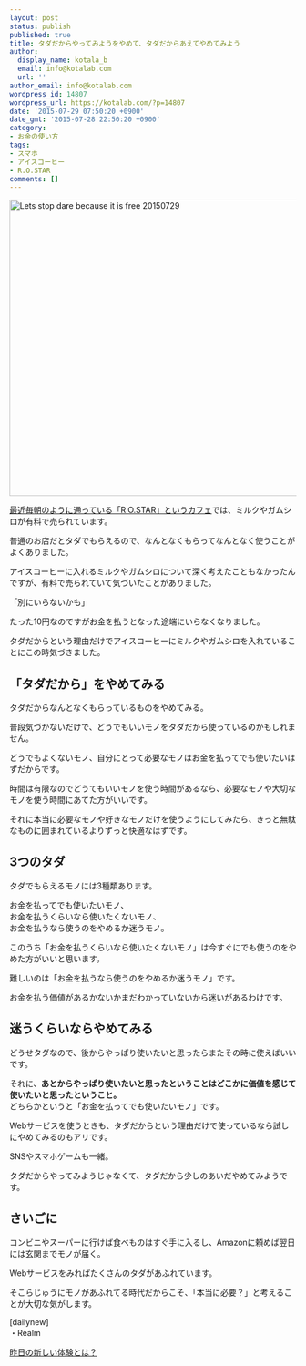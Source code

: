 ```yaml
---
layout: post
status: publish
published: true
title: タダだからやってみようをやめて、タダだからあえてやめてみよう
author:
  display_name: kotala_b
  email: info@kotalab.com
  url: ''
author_email: info@kotalab.com
wordpress_id: 14807
wordpress_url: https://kotalab.com/?p=14807
date: '2015-07-29 07:50:20 +0900'
date_gmt: '2015-07-28 22:50:20 +0900'
category:
- お金の使い方
tags:
- スマホ
- アイスコーヒー
- R.O.STAR
comments: []
---
```

<p><img src="https://kotalab.com/wp-content/uploads/2015/07/Lets-stop-dare-because-it-is-free_20150729.jpg" alt="Lets stop dare because it is free 20150729" width="780" height ="520" class="aligncenter size-large" /></p>
<p><a href="https://kotalab.com/cafe-rostar-toyosu" title="豊洲にある電源とWi-Fiが使えて自家焙煎のコーヒーが飲めるカフェ「R.O.STAR」">最近毎朝のように通っている「R.O.STAR」というカフェ</a>では、ミルクやガムシロが有料で売られています。</p>
<p>普通のお店だとタダでもらえるので、なんとなくもらってなんとなく使うことがよくありました。</p>
<p>アイスコーヒーに入れるミルクやガムシロについて深く考えたこともなかったんですが、有料で売られていて気づいたことがありました。</p>
<p>「別にいらないかも」</p>
<p>たった10円なのですがお金を払うとなった途端にいらなくなりました。</p>
<p>タダだからという理由だけでアイスコーヒーにミルクやガムシロを入れていることにこの時気づきました。</p>
<p><!--more--></p>
<h2>「タダだから」をやめてみる</h2>
<p>タダだからなんとなくもらっているものをやめてみる。</p>
<p>普段気づかないだけで、どうでもいいモノをタダだから使っているのかもしれません。</p>
<p>どうでもよくないモノ、自分にとって必要なモノはお金を払ってでも使いたいはずだからです。</p>
<p>時間は有限なのでどうてもいいモノを使う時間があるなら、必要なモノや大切なモノを使う時間にあてた方がいいです。</p>
<p>それに本当に必要なモノや好きなモノだけを使うようにしてみたら、きっと無駄なものに囲まれているよりずっと快適なはずです。</p>
<h2>3つのタダ</h2>
<p>タダでもらえるモノには3種類あります。</p>
<p>お金を払ってでも使いたいモノ、<br />
お金を払うくらいなら使いたくないモノ、<br />
お金を払うなら使うのをやめるか迷うモノ。</p>
<p>このうち「お金を払うくらいなら使いたくないモノ」は今すぐにでも使うのをやめた方がいいと思います。</p>
<p>難しいのは「お金を払うなら使うのをやめるか迷うモノ」です。</p>
<p>お金を払う価値があるかないかまだわかっていないから迷いがあるわけです。</p>
<h2>迷うくらいならやめてみる</h2>
<p>どうせタダなので、後からやっぱり使いたいと思ったらまたその時に使えばいいです。</p>
<p>それに、<strong>あとからやっぱり使いたいと思ったということはどこかに価値を感じて使いたいと思ったということ。</strong><br />
どちらかというと「お金を払ってでも使いたいモノ」です。</p>
<p>Webサービスを使うときも、タダだからという理由だけで使っているなら試しにやめてみるのもアリです。</p>
<p>SNSやスマホゲームも一緒。</p>
<p>タダだからやってみようじゃなくて、タダだから少しのあいだやめてみようです。</p>
<h2>さいごに</h2>
<p>コンビニやスーパーに行けば食べものはすぐ手に入るし、Amazonに頼めば翌日には玄関までモノが届く。</p>
<p>Webサービスをみればたくさんのタダがあふれています。</p>
<p>そこらじゅうにモノがあふれてる時代だからこそ、「本当に必要？」と考えることが大切な気がします。</p>
<p>[dailynew]<br />
・Realm</p>
<p><a href="https://kotalab.com/lets-start-1day1new" title="昨日の新しい体験とは？">昨日の新しい体験とは？</a></p>
<div class="clear"></div>

